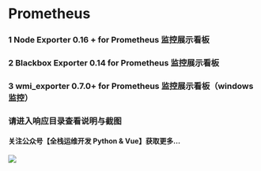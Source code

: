 # Prometheus
### 1 Node Exporter 0.16 + for Prometheus 监控展示看板
### 2 Blackbox Exporter 0.14 for Prometheus 监控展示看板
### 3 wmi_exporter 0.7.0+ for Prometheus 监控展示看板（windows监控）

### 请进入响应目录查看说明与截图

#### 关注公众号【**全栈运维开发 Python & Vue**】获取更多...
![](https://raw.githubusercontent.com/starsliao/Prometheus/master/qr.png)
